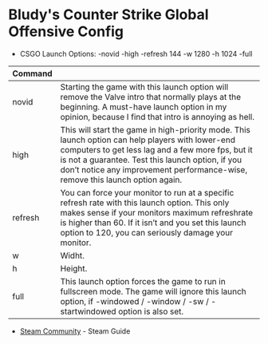# Bludy's Counter Strike Global Offensive Config

- CSGO Launch Options: -novid -high -refresh 144 -w 1280 -h 1024 -full

| Command |  |
| ------ | ------ |
| novid | Starting the game with this launch option will remove the Valve intro that normally plays at the beginning. A must-have launch option in my opinion, because I find that intro is annoying as hell. |
| high | This will start the game in high-priority mode. This launch option can help players with lower-end computers to get less lag and a few more fps, but it is not a guarantee. Test this launch option, if you don’t notice any improvement performance-wise, remove this launch option again. |
| refresh | You can force your monitor to run at a specific refresh rate with this launch option. This only makes sense if your monitors maximum refreshrate is higher than 60. If it isn’t and you set this launch option to 120, you can seriously damage your monitor. |
| w | Widht. |
| h | Height. |
| full | This launch option forces the game to run in fullscreen mode. The game will ignore this launch option, if -windowed / -window / -sw / -startwindowed option is also set. |

 * [Steam Community](https://steamcommunity.com/sharedfiles/filedetails/?l=turkish&id=379782151) - Steam Guide
